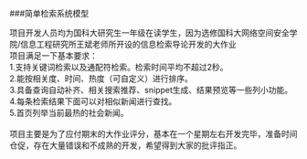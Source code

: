 ###简单检索系统模型

项目开发人员均为国科大研究生一年级在读学生，因为选修国科大网络空间安全学院/信息工程研究所王斌老师所开设的信息检索导论开发的大作业<br >
项目满足一下基本要求：<br >
1.支持关键词检索以及通配符检索。检索时间平均不超过2秒。<br >
2.能按相关度、时间、热度（可自定义）进行排序。<br >
3.具备查询自动补齐、相关搜索推荐、snippet生成、结果预览等一些列小功能。<br >
4.每条检索结果下面可以对相似新闻进行查找。<br >
5.首页列举当前最热的社会新闻。<br >
<br >
项目主要是为了应付期末的大作业评分，基本在一个星期左右开发完毕，准备时间仓促，存在大量错误和不成熟的开发，希望得到大家的批评指正。<br >
